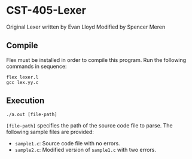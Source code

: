 # CST-405-Lexer
Original Lexer written by Evan Lloyd
Modified by Spencer Meren

## Compile

Flex must be installed in order to compile this program.
Run the following commands in sequence:

	flex lexer.l
	gcc lex.yy.c

## Execution

	./a.out [file-path]

`[file-path]` specifies the path of the source code file to parse. The following sample files are provided:

- `sample1.c`: Source code file with no errors.
- `sample2.c`: Modified version of `sample1.c` with two errors.
